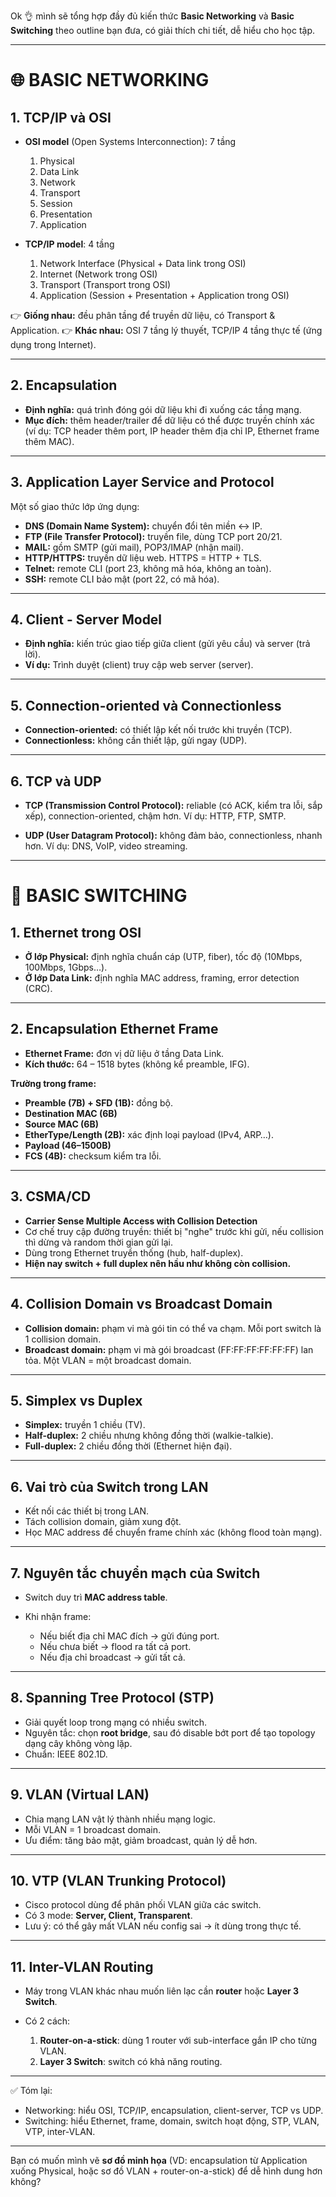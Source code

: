 Ok 👌 mình sẽ tổng hợp đầy đủ kiến thức **Basic Networking** và **Basic Switching** theo outline bạn đưa, có giải thích chi tiết, dễ hiểu cho học tập.

---

# 🌐 BASIC NETWORKING

## 1. TCP/IP và OSI

* **OSI model** (Open Systems Interconnection): 7 tầng

  1. Physical
  2. Data Link
  3. Network
  4. Transport
  5. Session
  6. Presentation
  7. Application

* **TCP/IP model**: 4 tầng

  1. Network Interface (Physical + Data link trong OSI)
  2. Internet (Network trong OSI)
  3. Transport (Transport trong OSI)
  4. Application (Session + Presentation + Application trong OSI)

👉 **Giống nhau:** đều phân tầng để truyền dữ liệu, có Transport & Application.
👉 **Khác nhau:** OSI 7 tầng lý thuyết, TCP/IP 4 tầng thực tế (ứng dụng trong Internet).

---

## 2. Encapsulation

* **Định nghĩa:** quá trình đóng gói dữ liệu khi đi xuống các tầng mạng.
* **Mục đích:** thêm header/trailer để dữ liệu có thể được truyền chính xác (ví dụ: TCP header thêm port, IP header thêm địa chỉ IP, Ethernet frame thêm MAC).

---

## 3. Application Layer Service and Protocol

Một số giao thức lớp ứng dụng:

* **DNS (Domain Name System):** chuyển đổi tên miền ↔ IP.
* **FTP (File Transfer Protocol):** truyền file, dùng TCP port 20/21.
* **MAIL:** gồm SMTP (gửi mail), POP3/IMAP (nhận mail).
* **HTTP/HTTPS:** truyền dữ liệu web. HTTPS = HTTP + TLS.
* **Telnet:** remote CLI (port 23, không mã hóa, không an toàn).
* **SSH:** remote CLI bảo mật (port 22, có mã hóa).

---

## 4. Client - Server Model

* **Định nghĩa:** kiến trúc giao tiếp giữa client (gửi yêu cầu) và server (trả lời).
* **Ví dụ:** Trình duyệt (client) truy cập web server (server).

---

## 5. Connection-oriented và Connectionless

* **Connection-oriented:** có thiết lập kết nối trước khi truyền (TCP).
* **Connectionless:** không cần thiết lập, gửi ngay (UDP).

---

## 6. TCP và UDP

* **TCP (Transmission Control Protocol):** reliable (có ACK, kiểm tra lỗi, sắp xếp), connection-oriented, chậm hơn.
  Ví dụ: HTTP, FTP, SMTP.

* **UDP (User Datagram Protocol):** không đảm bảo, connectionless, nhanh hơn.
  Ví dụ: DNS, VoIP, video streaming.

---

# 🔀 BASIC SWITCHING

## 1. Ethernet trong OSI

* **Ở lớp Physical:** định nghĩa chuẩn cáp (UTP, fiber), tốc độ (10Mbps, 100Mbps, 1Gbps…).
* **Ở lớp Data Link:** định nghĩa MAC address, framing, error detection (CRC).

---

## 2. Encapsulation Ethernet Frame

* **Ethernet Frame:** đơn vị dữ liệu ở tầng Data Link.
* **Kích thước:** 64 – 1518 bytes (không kể preamble, IFG).

**Trường trong frame:**

* **Preamble (7B) + SFD (1B):** đồng bộ.
* **Destination MAC (6B)**
* **Source MAC (6B)**
* **EtherType/Length (2B):** xác định loại payload (IPv4, ARP…).
* **Payload (46–1500B)**
* **FCS (4B):** checksum kiểm tra lỗi.

---

## 3. CSMA/CD

* **Carrier Sense Multiple Access with Collision Detection**
* Cơ chế truy cập đường truyền: thiết bị "nghe" trước khi gửi, nếu collision thì dừng và random thời gian gửi lại.
* Dùng trong Ethernet truyền thống (hub, half-duplex).
* **Hiện nay switch + full duplex nên hầu như không còn collision.**

---

## 4. Collision Domain vs Broadcast Domain

* **Collision domain:** phạm vi mà gói tin có thể va chạm. Mỗi port switch là 1 collision domain.
* **Broadcast domain:** phạm vi mà gói broadcast (FF:FF:FF:FF:FF:FF) lan tỏa. Một VLAN = một broadcast domain.

---

## 5. Simplex vs Duplex

* **Simplex:** truyền 1 chiều (TV).
* **Half-duplex:** 2 chiều nhưng không đồng thời (walkie-talkie).
* **Full-duplex:** 2 chiều đồng thời (Ethernet hiện đại).

---

## 6. Vai trò của Switch trong LAN

* Kết nối các thiết bị trong LAN.
* Tách collision domain, giảm xung đột.
* Học MAC address để chuyển frame chính xác (không flood toàn mạng).

---

## 7. Nguyên tắc chuyển mạch của Switch

* Switch duy trì **MAC address table**.
* Khi nhận frame:

  * Nếu biết địa chỉ MAC đích → gửi đúng port.
  * Nếu chưa biết → flood ra tất cả port.
  * Nếu địa chỉ broadcast → gửi tất cả.

---

## 8. Spanning Tree Protocol (STP)

* Giải quyết loop trong mạng có nhiều switch.
* Nguyên tắc: chọn **root bridge**, sau đó disable bớt port để tạo topology dạng cây không vòng lặp.
* Chuẩn: IEEE 802.1D.

---

## 9. VLAN (Virtual LAN)

* Chia mạng LAN vật lý thành nhiều mạng logic.
* Mỗi VLAN = 1 broadcast domain.
* Ưu điểm: tăng bảo mật, giảm broadcast, quản lý dễ hơn.

---

## 10. VTP (VLAN Trunking Protocol)

* Cisco protocol dùng để phân phối VLAN giữa các switch.
* Có 3 mode: **Server, Client, Transparent**.
* Lưu ý: có thể gây mất VLAN nếu config sai → ít dùng trong thực tế.

---

## 11. Inter-VLAN Routing

* Máy trong VLAN khác nhau muốn liên lạc cần **router** hoặc **Layer 3 Switch**.
* Có 2 cách:

  1. **Router-on-a-stick**: dùng 1 router với sub-interface gắn IP cho từng VLAN.
  2. **Layer 3 Switch**: switch có khả năng routing.

---

✅ Tóm lại:

* Networking: hiểu OSI, TCP/IP, encapsulation, client-server, TCP vs UDP.
* Switching: hiểu Ethernet, frame, domain, switch hoạt động, STP, VLAN, VTP, inter-VLAN.

---

Bạn có muốn mình vẽ **sơ đồ minh họa** (VD: encapsulation từ Application xuống Physical, hoặc sơ đồ VLAN + router-on-a-stick) để dễ hình dung hơn không?
